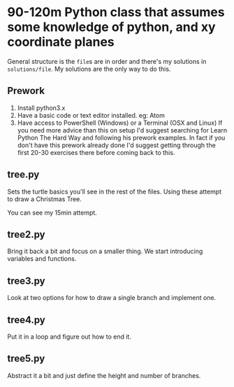 # 90-120m Python class that assumes some knowledge of python, and xy coordinate planes
General structure is the `file`s are in order and there's my solutions in `solutions/file`. My solutions are the only way to do this.

## Prework
1. Install python3.x
2. Have a basic code or text editor installed. eg: Atom
3. Have access to PowerShell (Windows) or a Terminal (OSX and Linux)
If you need more advice than this on setup I'd suggest searching for Learn Python The Hard Way and following his prework examples. In fact if you don't have this prework already done I'd suggest getting through the first 20-30 exercises there before coming back to this.

## tree.py
Sets the turtle basics you'll see in the rest of the files. Using these attempt to draw a Christmas Tree.

You can see my 15min attempt.

## tree2.py
Bring it back a bit and focus on a smaller thing. We start introducing variables and functions.

## tree3.py
Look at two options for how to draw a single branch and implement one.

## tree4.py
Put it in a loop and figure out how to end it.

## tree5.py
Abstract it a bit and just define the height and number of branches.
